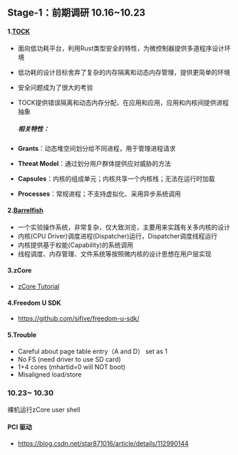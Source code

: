 ## Stage-1：前期调研 10.16~10.23

#### 1.[TOCK](https://github.com/tock/tock)

- 面向低功耗平台，利用Rust类型安全的特性，为微控制器提供多道程序设计环境

- 低功耗的设计目标舍弃了复杂的内存隔离和动态内存管理，提供更简单的环境

- 安全问题成为了很大的考验

- TOCK提供错误隔离和动态内存分配，在应用和应用，应用和内核间提供进程抽象

  ##### 相关特性：

- **Grants**：动态堆空间划分给不同进程，用于管理进程请求
- **Threat Model**：通过划分用户群体提供应对威胁的方法
- **Capsules**：内核的组成单元；内核共享一个内核栈；无法在运行时加载
- **Processes**：常规进程；不支持虚拟化、采用异步系统调用

#### 2.[Barrelfish](http://www.barrelfish.org/documentation.html)

- 一个实验操作系统，非常复杂，仅大致浏览，主要用来实践有关多内核的设计
- 内核(CPU Driver)调度进程(Dispatcher)运行，Dispatcher调度线程运行
- 内核提供基于权能(Capability)的系统调用
- 线程调度、内存管理、文件系统等按照微内核的设计思想在用户层实现

#### 3.zCore

- [zCore Tutorial](https://rcore-os.github.io/zCore-Tutorial/)

#### 4.Freedom U SDK

- https://github.com/sifive/freedom-u-sdk/

#### 5.Trouble

- Careful about page table entry（A and D） set as 1
- No FS (need driver to use SD card)
- 1+4 cores (mhartid=0 will NOT boot)
- Misaligned load/store

### 10.23~ 10.30

裸机运行zCore user shell

#### PCI 驱动

- https://blog.csdn.net/star871016/article/details/112990144
